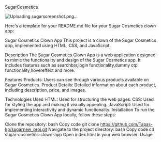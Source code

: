 SugarCosmetics 

![Uploading sugarscreenshot.png…]()



Here's a template for your README.md file for your Sugar Cosmetics clown app:

Sugar Cosmetics Clown App
This project is a clown of the Sugar Cosmetics app, implemented using HTML, CSS, and JavaScript.

Description
The Sugar Cosmetics Clown App is a web application designed to mimic the functionality and design of the Sugar Cosmetics  app. It includes features such as searchbar,login functionality,dummy otp functionality,hovereffect and more.

Features
Products: Users can see through various products available on Sugar Cosmetics.
Product Details: Detailed information about each product, including description, price, and images.



Technologies Used
HTML: Used for structuring the web pages.
CSS: Used for styling the app and making it visually appealing.
JavaScript: Used for implementing interactivity and dynamic functionality.
Installation
To run the Sugar Cosmetics Clown App locally, follow these steps:

Clone the repository:
bash
Copy code
git clone https://github.com/Tapas-kp/sugarnew_proj.git
Navigate to the project directory:
bash
Copy code
cd sugar-cosmetics-clown-app
Open index.html in your web browser.
Usage

